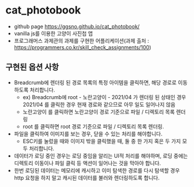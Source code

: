 # cat_photobook
- github page https://ggsno.github.io/cat_photobook/
- vanilla js를 이용한 고양이 사진첩 앱
- 프로그래머스 과제관의 과제를 구현한 어플리케이션(과제 출처 : https://programmers.co.kr/skill_check_assignments/100)

## 구현된 옵션 사항
- Breadcrumb에 렌더링 된 경로 목록의 특정 아이템을 클릭하면, 해당 경로로 이동하도록 처리합니다. 
  - ex) Breadcrumb에 root - 노란고양이 - 2021/04 가 렌더링 된 상태인 경우 2021/04 를 클릭한 경우 현재 경로와 같으므로 아무 일도 일어나지 않음
  - 노란고양이 를 클릭하면 노란고양이 경로 기준으로 파일 / 디렉토리 목록 렌더링
  - root 를 클릭하면 root 경로 기준으로 파일 / 디렉토리 목록 렌더링.
- 파일을 클릭하여 이미지를 보는 경우, 닫을 수 있는 처리를 해야합니다.
  - ESC키를 눌렀을 때와 이미지 밖을 클릭했을 때, 둘 중 한 가지 혹은 두 가지 모두 처리합니다.
- 데이터가 로딩 중인 경우는 로딩 중임을 알리는 UI적 처리를 해야하며, 로딩 중에는 디렉토리 이동이나 파일 클릭 등 액션이 일어나는 것을 막아야 합니다.
- 한번 로딩된 데이터는 메모리에 캐시하고 이미 탐색한 경로를 다시 탐색할 경우 http 요청을 하지 말고 캐시된 데이터를 불러와 렌더링하도록 합니다.
